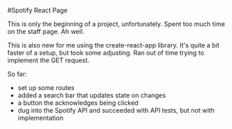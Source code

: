 #Spotify React Page

This is only the beginning of a project, unfortunately. Spent too
much time on the staff page. Ah well.

This is also new for me using the create-react-app library. It's quite a
bit faster of a setup, but took some adjusting. Ran out of time trying
to implement the GET request.

So far:
 - set up some routes
 - added a search bar that updates state on changes
 - a button the acknowledges being clicked
 - dug into the Spotify API and succeeded with API tests, but not with
 implementation
